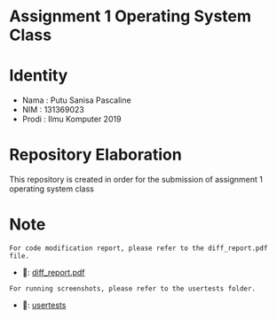 # Assignment 1 Operating System Class

# Identity
* Nama  : Putu Sanisa Pascaline
* NIM   : 131369023
* Prodi : Ilmu Komputer 2019 

# Repository Elaboration
This repository is created in order for the submission of assignment 1 operating system class

# Note
```For code modification report, please refer to the diff_report.pdf file.```
* 🔗: <a href="https://github.com/sanisapascaline/xv6-pdx_operating-system/blob/main/diff_report.pdf">diff_report.pdf </a>

```For running screenshots, please refer to the usertests folder.```
* 🔗: <a href="https://github.com/sanisapascaline/xv6-pdx_operating-system/tree/main/usertests">usertests </a>
